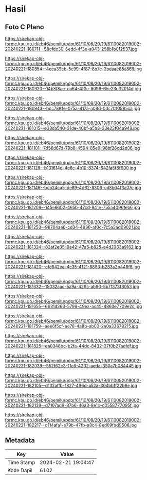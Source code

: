 # Hasil

## Foto C Plano

https://sirekap-obj-formc.kpu.go.id/eb46/pemilu/pdpr/61/10/08/20/19/6110082019002-20240221-180711--58cfdc30-6edd-4f3e-a043-258b1b0f2537.jpg

https://sirekap-obj-formc.kpu.go.id/eb46/pemilu/pdpr/61/10/08/20/19/6110082019002-20240221-180854--4cca39cb-5c99-4f87-8b7c-3bdaae85a868.jpg

https://sirekap-obj-formc.kpu.go.id/eb46/pemilu/pdpr/61/10/08/20/19/6110082019002-20240221-180920--14b8f8ae-cb64-4f3c-8096-65e23c32014d.jpg

https://sirekap-obj-formc.kpu.go.id/eb46/pemilu/pdpr/61/10/08/20/19/6110082019002-20240221-180943--bdc7881e-075a-417a-a08d-0dc7010585ca.jpg

https://sirekap-obj-formc.kpu.go.id/eb46/pemilu/pdpr/61/10/08/20/19/6110082019002-20240221-181015--e38da540-31de-40bf-a5b3-33e23f04a948.jpg

https://sirekap-obj-formc.kpu.go.id/eb46/pemilu/pdpr/61/10/08/20/19/6110082019002-20240221-181101--7d56d67d-79b8-4594-85e9-98bf26cd2d06.jpg

https://sirekap-obj-formc.kpu.go.id/eb46/pemilu/pdpr/61/10/08/20/19/6110082019002-20240221-181126--b131614d-4e6c-4b10-8374-642fa5f8f900.jpg

https://sirekap-obj-formc.kpu.go.id/eb46/pemilu/pdpr/61/10/08/20/19/6110082019002-20240221-181146--bcb24ca5-de89-4d62-8306-cd8b04f3a07c.jpg

https://sirekap-obj-formc.kpu.go.id/eb46/pemilu/pdpr/61/10/08/20/19/6110082019002-20240221-181208--145e6602-465b-47cd-841e-755a4096feb6.jpg

https://sirekap-obj-formc.kpu.go.id/eb46/pemilu/pdpr/61/10/08/20/19/6110082019002-20240221-181253--98704aa6-cd34-4830-af0c-7c5a3ad09021.jpg

https://sirekap-obj-formc.kpu.go.id/eb46/pemilu/pdpr/61/10/08/20/19/6110082019002-20240221-181324--83af2e35-9e42-47a5-b825-e4d2033a9162.jpg

https://sirekap-obj-formc.kpu.go.id/eb46/pemilu/pdpr/61/10/08/20/19/6110082019002-20240221-181420--cfe942ea-4c35-4121-8863-b283a2b448f8.jpg

https://sirekap-obj-formc.kpu.go.id/eb46/pemilu/pdpr/61/10/08/20/19/6110082019002-20240221-181632--15032aac-5a9a-429c-ab60-5b7f373f3053.jpg

https://sirekap-obj-formc.kpu.go.id/eb46/pemilu/pdpr/61/10/08/20/19/6110082019002-20240221-181655--6631d363-5796-49ea-ac45-4860e7709e2c.jpg

https://sirekap-obj-formc.kpu.go.id/eb46/pemilu/pdpr/61/10/08/20/19/6110082019002-20240221-181759--aee6f5cf-ae78-4a8b-ab00-2a0a33678215.jpg

https://sirekap-obj-formc.kpu.go.id/eb46/pemilu/pdpr/61/10/08/20/19/6110082019002-20240221-181825--ea0348bc-b2fa-44dc-8432-37f0b27adfdf.jpg

https://sirekap-obj-formc.kpu.go.id/eb46/pemilu/pdpr/61/10/08/20/19/6110082019002-20240221-182039--552f62c3-11c6-4232-aeda-350a7b084445.jpg

https://sirekap-obj-formc.kpu.go.id/eb46/pemilu/pdpr/61/10/08/20/19/6110082019002-20240221-182105--d132affb-1827-496d-a52a-304bb1f22b9e.jpg

https://sirekap-obj-formc.kpu.go.id/eb46/pemilu/pdpr/61/10/08/20/19/6110082019002-20240221-182139--d7107ad9-87b6-46a3-8e1c-c0558777095f.jpg

https://sirekap-obj-formc.kpu.go.id/eb46/pemilu/pdpr/61/10/08/20/19/6110082019002-20240221-182217--d114afa1-e79b-47fb-a8c4-8ed09fbd9506.jpg


## Metadata

| Key        | Value               |
| ---------- | ------------------- |
| Time Stamp | 2024-02-21 19:04:47 |
| Kode Dapil | 6102                |



